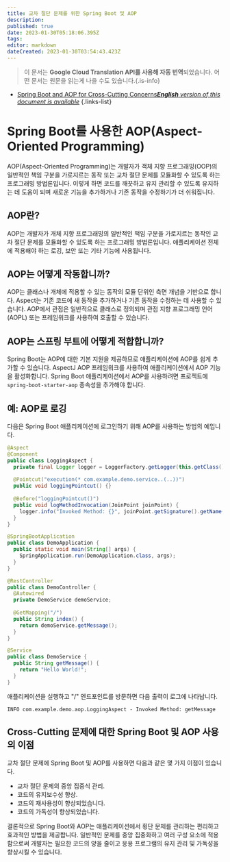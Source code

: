 ```yaml
---
title: 교차 절단 문제를 위한 Spring Boot 및 AOP
description: 
published: true
date: 2023-01-30T05:18:06.395Z
tags: 
editor: markdown
dateCreated: 2023-01-30T03:54:43.423Z
---
```


> 이 문서는 **Google Cloud Translation API를 사용해 자동 번역**되었습니다.
어떤 문서는 원문을 읽는게 나을 수도 있습니다.{.is-info}
- [Spring Boot and AOP for Cross-Cutting Concerns***English** version of this document is available*](/en/Knowledge-base/Spring-Boot/spring-boot-and-aop-for-cross-cutting-concerns)
{.links-list}




# Spring Boot를 사용한 AOP(Aspect-Oriented Programming)

AOP(Aspect-Oriented Programming)는 개발자가 객체 지향 프로그래밍(OOP)의 일반적인 책임 구분을 가로지르는 동작 또는 교차 절단 문제를 모듈화할 수 있도록 하는 프로그래밍 방법론입니다. 이렇게 하면 코드를 깨끗하고 유지 관리할 수 있도록 유지하는 데 도움이 되며 새로운 기능을 추가하거나 기존 동작을 수정하기가 더 쉬워집니다.

## AOP란?
AOP는 개발자가 개체 지향 프로그래밍의 일반적인 책임 구분을 가로지르는 동작인 교차 절단 문제를 모듈화할 수 있도록 하는 프로그래밍 방법론입니다. 애플리케이션 전체에 적용해야 하는 로깅, 보안 또는 기타 기능에 사용됩니다.

## AOP는 어떻게 작동합니까?
AOP는 클래스나 개체에 적용할 수 있는 동작의 모듈 단위인 측면 개념을 기반으로 합니다. Aspect는 기존 코드에 새 동작을 추가하거나 기존 동작을 수정하는 데 사용할 수 있습니다. AOP에서 관점은 일반적으로 클래스로 정의되며 관점 지향 프로그래밍 언어(AOPL) 또는 프레임워크를 사용하여 호출할 수 있습니다.

## AOP는 스프링 부트에 어떻게 적합합니까?
Spring Boot는 AOP에 대한 기본 지원을 제공하므로 애플리케이션에 AOP를 쉽게 추가할 수 있습니다. AspectJ AOP 프레임워크를 사용하여 애플리케이션에서 AOP 기능을 활성화합니다. Spring Boot 애플리케이션에서 AOP를 사용하려면 프로젝트에 `spring-boot-starter-aop` 종속성을 추가해야 합니다.

## 예: AOP로 로깅
다음은 Spring Boot 애플리케이션에 로그인하기 위해 AOP를 사용하는 방법의 예입니다.

```java
@Aspect
@Component
public class LoggingAspect {
  private final Logger logger = LoggerFactory.getLogger(this.getClass());
  
  @Pointcut("execution(* com.example.demo.service..(..))")
  public void loggingPointcut() {}
  
  @Before("loggingPointcut()")
  public void logMethodInvocation(JoinPoint joinPoint) {
    logger.info("Invoked Method: {}", joinPoint.getSignature().getName());
  }
}
```

```java
@SpringBootApplication
public class DemoApplication {
  public static void main(String[] args) {
    SpringApplication.run(DemoApplication.class, args);
  }
}

@RestController
public class DemoController {
  @Autowired
  private DemoService demoService;
  
  @GetMapping("/")
  public String index() {
    return demoService.getMessage();
  }
}

@Service
public class DemoService {
  public String getMessage() {
    return "Hello World!";
  }
}
```

애플리케이션을 실행하고 "/" 엔드포인트를 방문하면 다음 출력이 로그에 나타납니다.

```
INFO com.example.demo.aop.LoggingAspect - Invoked Method: getMessage
```

## Cross-Cutting 문제에 대한 Spring Boot 및 AOP 사용의 이점
교차 절단 문제에 Spring Boot 및 AOP를 사용하면 다음과 같은 몇 가지 이점이 있습니다.

- 교차 절단 문제의 중앙 집중식 관리.
- 코드의 유지보수성 향상.
- 코드의 재사용성이 향상되었습니다.
- 코드의 가독성이 향상되었습니다.

결론적으로 Spring Boot와 AOP는 애플리케이션에서 횡단 문제를 관리하는 편리하고 효과적인 방법을 제공합니다. 일반적인 문제를 중앙 집중화하고 여러 구성 요소에 적용함으로써 개발자는 필요한 코드의 양을 줄이고 응용 프로그램의 유지 관리 및 가독성을 향상시킬 수 있습니다.